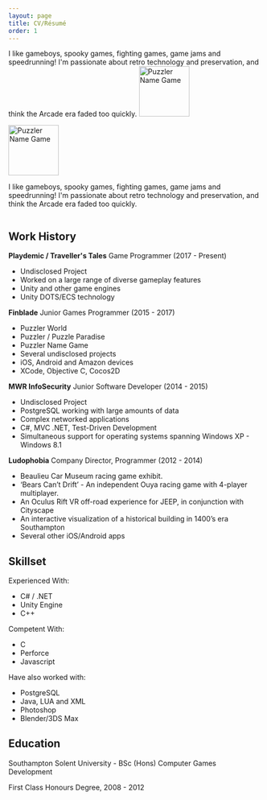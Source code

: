 ```yaml
---
layout: page
title: CV/Résumé
order: 1
---
```

I like gameboys, spooky games, fighting games, game jams and speedrunning! I'm passionate about retro technology and preservation, and think the Arcade era faded too quickly. <img src="{{site.baseurl}}other/logo.png" alt="Puzzler Name Game" width="100"/>

<div class="row">
  <div class="column">
    <img src="{{site.baseurl}}other/logo.png" alt="Puzzler Name Game" width="100"/>
  </div>
  <div class="column">
    <p>I like gameboys, spooky games, fighting games, game jams and speedrunning! I'm passionate about retro technology and preservation, and think the Arcade era faded too quickly. </p>
  </div>
</div>

## Work History

**Playdemic / Traveller's Tales** Game Programmer (2017 - Present)
- Undisclosed Project
- Worked on a large range of diverse gameplay features
- Unity and other game engines
- Unity DOTS/ECS technology

**Finblade** Junior Games Programmer (2015 - 2017)
- Puzzler World
- Puzzler / Puzzle Paradise
- Puzzler Name Game
- Several undisclosed projects
- iOS, Android and Amazon devices
- XCode, Objective C, Cocos2D

**MWR InfoSecurity** Junior Software Developer (2014 - 2015)
- Undisclosed Project
- PostgreSQL working with large amounts of data
- Complex networked applications
- C#, MVC .NET, Test-Driven Development
- Simultaneous support for operating systems spanning Windows XP - Windows 8.1

**Ludophobia** Company Director, Programmer (2012 - 2014)
- Beaulieu Car Museum racing game exhibit.
- ‘Bears Can’t Drift’ - An independent Ouya racing game with 4-player multiplayer.
- An Oculus Rift VR off-road experience for JEEP, in conjunction with Cityscape
- An interactive visualization of a historical building in 1400’s era Southampton
- Several other iOS/Android apps

## Skillset

Experienced With:
* C# / .NET 
* Unity Engine 
* C++ 

Competent With:
* C
* Perforce
* Javascript

Have also worked with:
* PostgreSQL
* Java, LUA and XML
* Photoshop
* Blender/3DS Max

## Education

Southampton Solent University - BSc (Hons) Computer Games Development

First Class Honours Degree, 2008 - 2012
